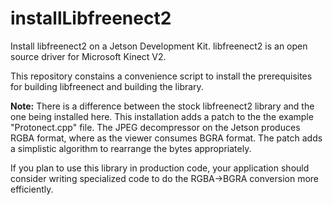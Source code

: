 # installLibfreenect2
Install libfreenect2 on a Jetson Development Kit. libfreenect2 is an open source driver for Microsoft Kinect V2.

This repository constains a convenience script to install the prerequisites for building libfreenect and building the library.

<b>Note:</b> There is a difference between the stock libfreenect2 library and the one being installed here. This installation adds a patch to the the example "Protonect.cpp" file. The JPEG decompressor on the Jetson produces RGBA format, where as the viewer consumes BGRA format. The patch adds a simplistic algorithm to rearrange the bytes appropriately. 

If you plan to use this library in production code, your application should consider writing specialized code to do the RGBA→BGRA conversion more efficiently.

